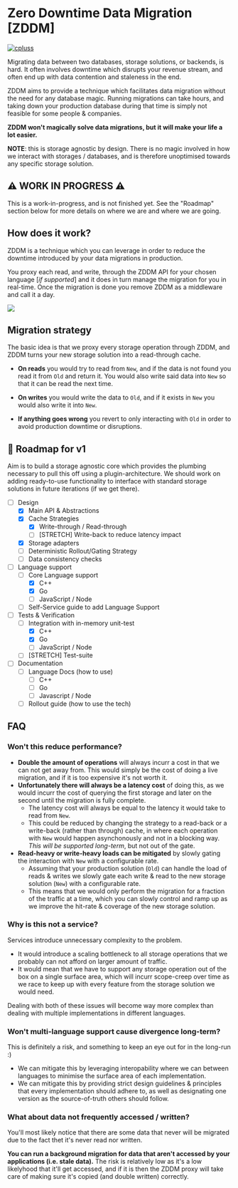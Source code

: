 # Zero Downtime Data Migration [ZDDM]

[![cpluss](https://circleci.com/gh/cpluss/zddm.svg?style=shield&circle-token=ec07e2973d4d542b1d128849483915046b32c6e3)](https://app.circleci.com/pipelines/github/cpluss/zddm?branch=main&filter=all)

Migrating data between two databases, storage solutions, or backends, is hard. It often involves downtime which disrupts your revenue stream, and often end up with data contention and staleness in the end.

ZDDM aims to provide a technique which facilitates data migration without the need for any database magic. Running migrations can take hours, and taking down your production database during that time is simply not feasible for some people & companies.

**ZDDM won't magically solve data migrations, but it will make your life a lot easier.**

**NOTE**: this is storage agnostic by design. There is no magic involved in how we interact with storages / databases, and is therefore unoptimised towards any specific storage solution.

## :warning: WORK IN PROGRESS :warning:

This is a work-in-progress, and is not finished yet. See the "Roadmap" section below for more details on where we are and where we are going.


## How does it work?

ZDDM is a technique which you can leverage in order to reduce the downtime introduced by your data migrations in production. 

You proxy each read, and write, through the ZDDM API for your chosen language [*if supported*] and it does in turn manage the migration for you in real-time. Once the migration is done you remove ZDDM as a middleware and call it a day.

![](https://lucid.app/publicSegments/view/086079d1-77b0-4c84-a230-f9c8e1b70283/image.png)

## Migration strategy

The basic idea is that we proxy every storage operation through ZDDM, and ZDDM turns your new storage solution into a read-through cache.

* **On reads** you would try to read from `New`, and if the data is not found you read it from `Old` and return it. You would also write said data into `New` so that it can be read the next time.

* **On writes** you would write the data to `Old`, and if it exists in `New` you would also write it into `New`.

* **If anything goes wrong** you revert to only interacting with `Old` in order to avoid production downtime or disruptions.

## :wrench: Roadmap for v1 

Aim is to build a storage agnostic core which provides the plumbing necessary to pull this off using a plugin-architecture. We should work on adding ready-to-use functionality to interface with standard storage solutions in future iterations (if we get there).

- [ ] Design
  - [x] Main API & Abstractions
  - [x] Cache Strategies
    - [x] Write-through / Read-through
    - [ ] [STRETCH] Write-back to reduce latency impact
  - [x] Storage adapters
  - [ ] Deterministic Rollout/Gating Strategy
  - [ ] Data consistency checks
- [ ] Language support
    - [ ] Core Language support
       - [x] C++
       - [x] Go
       - [ ] JavaScript / Node
    - [ ] Self-Service guide to add Language Support
- [ ] Tests & Verification
  - [ ] Integration with in-memory unit-test
    - [x] C++
    - [x] Go
    - [ ] JavaScript / Node
  - [ ] [STRETCH] Test-suite
- [ ] Documentation
  - [ ] Language Docs (how to use)
    - [ ] C++
    - [ ] Go
    - [ ] Javascript / Node
  - [ ] Rollout guide (how to use the tech)

## FAQ

### Won't this reduce performance?

* **Double the amount of operations** will always incurr a cost in that we can not get away from. This would simply be the cost of doing a live migration, and if it is too expensive it's not worth it.
* **Unfortunately there will always be a latency cost** of doing this, as we would incurr the cost of querying the first storage and later on the second until the migration is fully complete.
  * The latency cost will always be equal to the latency it would take to read from `New`.
  * This could be reduced by changing the strategy to a read-back or a write-back (rather than through) cache, in where each operation with `New` would happen asynchonously and not in a blocking way. *This will be supported long-term*, but not out of the gate.
* **Read-heavy or write-heavy loads can be mitigated** by slowly gating the interaction with `New` with a configurable rate.
  * Assuming that your production solution (`Old`) can handle the load of reads & writes we slowly gate each write & read to the new storage solution (`New`) with a configurable rate.
  * This means that we would only perform the migration for a fraction of the traffic at a time, which you can slowly control and ramp up as we improve the hit-rate & coverage of the new storage solution.

### Why is this not a service?

Services introduce unnecessary complexity to the problem.

* It would introduce a scaling bottleneck to all storage operations that we probably can not afford on larger amount of traffic.
* It would mean that we have to support any storage operation out of the box on a single surface area, which will incurr scope-creep over time as we race to keep up with every feature from the storage solution we would need.

Dealing with both of these issues will become way more complex than dealing with multiple implementations in different languages.

### Won't multi-language support cause divergence long-term?

This is definitely a risk, and something to keep an eye out for in the long-run :)

* We can mitigate this by leveraging interopability where we can between languages to minimise the surface area of each implementation. 
* We can mitigate this by providing strict design guidelines & principles that every implementation should adhere to, as well as designating one version as the source-of-truth others should follow.

### What about data not frequently accessed / written?

You'll most likely notice that there are some data that never will be migrated due to the fact thet it's never read nor written. 

**You can run a background migration for data that aren't accessed by your applications (i.e. stale data).** The risk is relatively low as it's a low likelyhood that it'll get accessed, and if it is then the ZDDM proxy will take care of making sure it's copied (and double written) correctly.